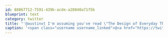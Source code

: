 ```yaml
---
id: 88867712-7591-439b-acde-a20840a71f5b
blueprint: text
category: twitter
title: "'@austinxt I'm assuming you've read \"The Design of Everyday Things\"?"
caption: '<span class="username username_linked">@<a href="https://twitter.com/austinxt" title="Zenia Austin">austinxt</a></span> I''m assuming you''ve read "The Design of Everyday Things"?'
---
```

